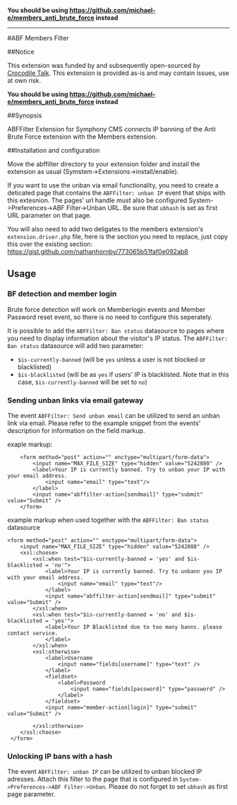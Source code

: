 **You should be using https://github.com/michael-e/members_anti_brute_force instead**

---

#ABF Members Filter

##Notice

This extension was funded by and subsequently open-sourced by [Crocodile Talk](https://www.crocodiletalk.com/). This extension is provided as-is and may contain issues, use at own risk.

**You should be using https://github.com/michael-e/members_anti_brute_force instead**

##Synopsis

ABFFilter Extension for Symphony CMS connects IP banning of the Anti Brute Force extension with the Members extension.

##Installation and configuration

Move the abffilter directory to your extension folder and install the extension as usual (Symstem->Extensions->install/enable).

If you want to use the unban via email functionality, you need to create a deticated page that contains the `ABFFilter: unban IP` event that ships with this extesnion. The pages' url handle must also be configured System->Preferences->ABF Filter->Unban URL. Be sure that `ubhash` is set as first URL parameter on that page.

You will also need to add two deligates to the members extension's `extension.driver.php` file, here is the section you need to replace, just copy this over the existing section: https://gist.github.com/nathanhornby/773065b51faf0e092ab8

## Usage

### BF detection and member login

Brute force detection will work on Memberlogin events and Member Password reset event, so there is no need to configure this seperately. 

It is possible to add the `ABFFilter: Ban status` datasource to pages where you need to display information about the visitor's IP status. The `ABFFilter: Ban status` datasource will add two parameter:

 - `$is-currently-banned` (will be `yes` unless a user is not blocked or blacklisted)
 - `$is-blacklisted` (will be as `yes` if users' IP is blacklisted. Note that in this case, `$is-currently-banned` will be set to `no`)

### Sending unban links via email gateway

The event `ABFFilter: Send unban email` can be utilized to send an unban link via email. Please refer to the example snippet from the events' description for information on the field markup. 

exaple markup:

        <form method="post" action="" enctype="multipart/form-data">
            <input name="MAX_FILE_SIZE" type="hidden" value="5242880" />
            <label>Your IP is currently banned. Try to unban your IP with your email address.
                <input name="email" type="text"/>
            </label>
            <input name="abffilter-action[sendmail]" type="submit" value="Submit" />
        </form>

 
example markup when used together with the `ABFFilter: Ban status` datasource

	<form method="post" action="" enctype="multipart/form-data">
		<input name="MAX_FILE_SIZE" type="hidden" value="5242880" />
		<xsl:choose>
			<xsl:when test="$is-currently-banned = 'yes' and $is-blacklisted = 'no'">
				<label>Your IP is currently banned. Try to unbann you IP with your email address.
					<input name="email" type="text"/>
				</label>
				<input name="abffilter-action[sendmail]" type="submit" value="Submit" />
			</xsl:when>
			<xsl:when test="$is-currently-banned = 'no' and $is-blacklisted = 'yes'">
				<label>Your IP Blacklisted due to too many banns. please contact service.
				</label>
			</xsl:when>
			<xsl:otherwise>
				<label>Username
					<input name="fields[username]" type="text" />
				</label>
				<fieldset>
					<label>Password
						<input name="fields[password]" type="password" />
					</label>
				</fieldset>
				<input name="member-action[login]" type="submit" value="Submit" />

			</xsl:otherwise>
		</xsl:choose>
     </form>
 
 
### Unlocking IP bans with a hash

The event `ABFFilter: unban IP` can be utilized to unban blocked IP adresses. Attach this filter to the page that is configured in `System->Preferences->ABF Filter->Unban`. Please do not forget to set `ubhash` as first page parameter.    
 
